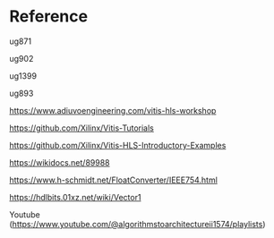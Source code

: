 # Reference
ug871

ug902

ug1399

ug893

https://www.adiuvoengineering.com/vitis-hls-workshop

https://github.com/Xilinx/Vitis-Tutorials

https://github.com/Xilinx/Vitis-HLS-Introductory-Examples

https://wikidocs.net/89988

https://www.h-schmidt.net/FloatConverter/IEEE754.html

https://hdlbits.01xz.net/wiki/Vector1

Youtube (https://www.youtube.com/@algorithmstoarchitectureii1574/playlists)

